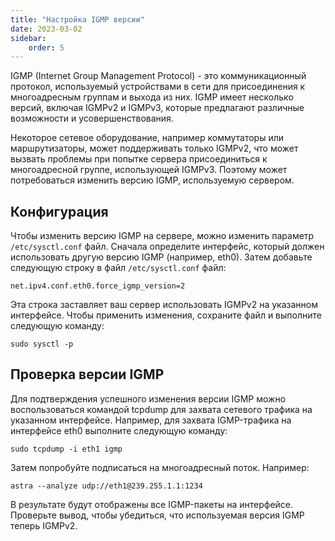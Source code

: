 ```yaml
---
title: "Настройка IGMP версии"
date: 2023-03-02
sidebar:
    order: 5
---
```


IGMP (Internet Group Management Protocol) - это коммуникационный протокол, используемый устройствами в сети для присоединения к многоадресным группам и выхода из них. IGMP имеет несколько версий, включая IGMPv2 и IGMPv3, которые предлагают различные возможности и усовершенствования.

Некоторое сетевое оборудование, например коммутаторы или маршрутизаторы, может поддерживать только IGMPv2, что может вызвать проблемы при попытке сервера присоединиться к многоадресной группе, использующей IGMPv3. Поэтому может потребоваться изменить версию IGMP, используемую сервером.

## Конфигурация[](/ru/misc/tools-and-utilities/network/configure-igmp-version#configuration)

Чтобы изменить версию IGMP на сервере, можно изменить параметр `/etc/sysctl.conf` файл. Сначала определите интерфейс, который должен использовать другую версию IGMP (например, eth0). Затем добавьте следующую строку в файл `/etc/sysctl.conf` файл:

```
net.ipv4.conf.eth0.force_igmp_version=2
```

Эта строка заставляет ваш сервер использовать IGMPv2 на указанном интерфейсе. Чтобы применить изменения, сохраните файл и выполните следующую команду:

```
sudo sysctl -p
```

## Проверка версии IGMP[](/ru/misc/tools-and-utilities/network/configure-igmp-version#check-igmp-version)

Для подтверждения успешного изменения версии IGMP можно воспользоваться командой tcpdump для захвата сетевого трафика на указанном интерфейсе. Например, для захвата IGMP-трафика на интерфейсе eth0 выполните следующую команду:

```
sudo tcpdump -i eth1 igmp
```

Затем попробуйте подписаться на многоадресный поток. Например:

```
astra --analyze udp://eth1@239.255.1.1:1234
```

В результате будут отображены все IGMP-пакеты на интерфейсе. Проверьте вывод, чтобы убедиться, что используемая версия IGMP теперь IGMPv2.
